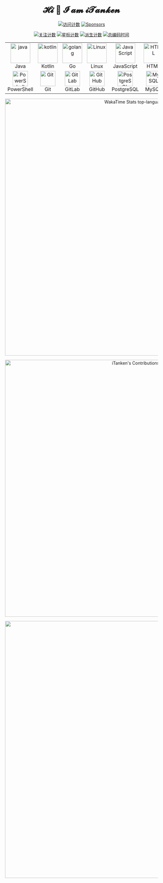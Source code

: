 <h1 align="center">𝓗𝓲 👋 𝓘 𝓪𝓶 𝓲𝓣𝓪𝓷𝓴𝓮𝓷</h1>

<p align="center">
  <a target="_blank" href="https://github.com/iTanken">
    <img alt="访问计数" title="Profile views" src="https://komarev.com/ghpvc/?username=itanken&label=profile%20views%20&color=3fb950&style=for-the-badge" /></a>
  <a href="https://afdian.net/a/iTanken">
    <img alt="Sponsors" src="https://img.shields.io/github/sponsors/iTanken?color=BF4B8A&logo=githubsponsors&style=for-the-badge&label=%E7%88%B1%E5%8F%91%E7%94%B5" /></a>
</p>

<p align="center">
  <a href="https://github.com/iTanken?tab=followers">
    <img alt="关注计数" title="Follow me on GitHub" src="https://custom-icon-badges.herokuapp.com/github/followers/iTanken?style=for-the-badge&logo=person-add&label=Followers"/></a>
  <a target="_blank" href="https://github.com/iTanken?tab=stars&sort=stargazers">
    <img alt="星标计数" title="Total stars on GitHub" src="https://custom-icon-badges.demolab.com/badge/dynamic/json?logo=star&label=Stars&style=for-the-badge&query=%24.stars&url=https://api.github-star-counter.workers.dev/user/iTanken" /></a>
  <a href="https://github.com/iTanken?tab=followers">
    <img alt="派生计数" title="Total forks on GitHub" src="https://img.shields.io/badge/dynamic/json?logo=github&label=Forks&style=for-the-badge&query=%24.forks&url=https://api.github-star-counter.workers.dev/user/iTanken"/></a>
  <a href="https://wakatime.com/@iTanken">
    <img alt="总编码时间" title="Wakatime coding activity Tracker" src="https://wakatime.com/badge/user/083fb826-e751-40d1-a6e0-14d05df1e605.svg?style=for-the-badge" /></a>
  <!--
  <a href="https://gitee.com/iTiki">
    <img alt="Gitee" title="Gitee" src="https://img.shields.io/badge/gitee-iTiki-blue?style=for-the-badge&logo=Gitee" /></a>
  -->
</p>

<table align="center" width="845">
    <tr>
        <td align="center" width="122">
          <img src="https://techstack-generator.vercel.app/java-icon.svg" alt="java" width="65" height="65" />
          <br>Java
        </td>
        <td align="center" width="122">
          <img src="https://skillicons.dev/icons?i=kotlin" alt="kotlin" width="65" height="65" />
          <br>Kotlin
        </td>
        <td align="center" width="122">
          <img src="https://skillicons.dev/icons?i=go" alt="golang" width="65" height="65" />
          <br>Go
        </td>
        <td align="center" width="122">
          <img src="https://skillicons.dev/icons?i=linux" alt="Linux" width="65" height="65" />
          <br>Linux
        </td>
        <td align="center" width="122">
          <img src="https://skillicons.dev/icons?i=js" alt="JavaScript" width="65" height="65" />
          <br>JavaScript
        </td>
        <td align="center"  width="122">
          <img src="https://skillicons.dev/icons?i=html" width="65" height="65" alt="HTML" />
          <br>HTML
        </td>
        <td align="center" width="122">
          <img src="https://skillicons.dev/icons?i=css" width="65" height="65" alt="CSS" />
          <br>CSS
        </td>
        <td align="center" width="122">
          <img src="https://techstack-generator.vercel.app/python-icon.svg" alt="python" width="65" height="65" />
          <br>Python
        </td>
    </tr>
    <tr>
        <td align="center" width="122">
          <img src="https://skillicons.dev/icons?i=powershell" width="50" height="50" alt="PowerShell" />
          <br>PowerShell
        </td>
        <td align="center" width="122"> 
          <img src="https://skillicons.dev/icons?i=git" width="50" height="50" alt="Git" />
          <br>Git
        </td>
        <td align="center"  width="122">
          <img src="https://skillicons.dev/icons?i=gitlab" width="50" height="50" alt="GitLab" />
          <br>GitLab
        </td>
        <td align="center" width="122">
          <img src="https://skillicons.dev/icons?i=github" width="50" height="50" alt="GitHub" />
          <br>GitHub
        </td>
        <td align="center" width="122">
          <img src="https://skillicons.dev/icons?i=postgres" width="50" height="50" alt="PostgreSQL" />
          <br>PostgreSQL
        </td>
        <td align="center" width="122">
          <img src="https://skillicons.dev/icons?i=mysql" width="50" height="50" alt="MySQL" />
          <br>MySQL
        </td>
        <td align="center" width="122">
          <img src="https://skillicons.dev/icons?i=sqlite" width="50" height="50" alt="SQLite" />
          <br>SQLite
        </td>
        <td align="center" width="122">
          <img src="https://skillicons.dev/icons?i=ps" width="50" height="50" alt="Photoshop" />
          <br>Photoshop
        </td>
    </tr>
</table>

<!--
<p align="center">
<a href="https://streak-stats.demolab.com/demo/?user=iTanken&theme=nord&hide_border=false&border_radius=5&locale=zh_Hans&card_width=700&mode=daily&properties=background&fire=%23EB5454&currStreakNum=%2361DAFB">
  <img width="845" alt="Github Stats top-languages" src="https://streak-stats.demolab.com/?user=iTanken&theme=nord&border_radius=5&locale=zh_Hans&card_width=700&fire=EB5454&currStreakNum=61DAFB" />
</a>
</p>

<p align="center">
  <img width="845" alt="Github Stats" src="https://github-readme-stats-itiki.vercel.app/api?username=iTanken&count_private=true&show_icons=true&theme=nord&locale=cn&title_color=88C0D0&text_color=D8DEE9&20231212"/>
</p>
-->
<p align="center">
  <img width="845" alt="WakaTime Stats top-languages" src="https://github-readme-stats-itiki.vercel.app/api/wakatime?username=iTanken&layout=compact&display_format=percent&langs_count=12&hide=json,xml,toml,yaml,nsis,text,other,go.mod&custom_title=Most%20Used%20Development%20Languages&theme=nord&locale=cn&title_color=88C0D0" />
</p>

<!--
<p align="center">
  <img width="420" alt="Top Languages by Commit" src="http://github-profile-summary-cards.vercel.app/api/cards/most-commit-language?username=iTanken&theme=nord_dark" />
  <img width="420" alt="Top Languages by Repo" src="http://github-profile-summary-cards.vercel.app/api/cards/repos-per-language?username=iTanken&theme=nord_dark" />
</p>

<p align="center">
<img width="845" alt="GitHub Profile Trophy 🏆" src="https://github-profile-trophy.vercel.app/?username=iTanken&theme=nord&row=2&column=3&margin-w=32&margin-h=32"/>
</p>
-->

<p align="center">
  <img width="845" alt="iTanken's Contributions" src="http://github-profile-summary-cards.vercel.app/api/cards/profile-details?username=iTanken&theme=nord_dark" />
</p>

<p align="center">

<!--
<a href="https://github.com/anuraghazra/github-readme-stats">
  <img height="193" alt="GitHub Stats top-languages" src="https://github-readme-stats-itiki.vercel.app/api/top-langs?username=iTanken&count_private=true&show_icons=true&theme=nord&locale=cn&title_color=88C0D0&text_color=D8DEE9&layout=compact&20230228" />
</a>
-->
</p>

<!--
<p align="center">
  <img alt="GitHub Stats top-languages" src="http://github-profile-summary-cards.vercel.app/api/cards/productive-time?username=iTanken&theme=nord_dark&utcOffset=8" />
  
  <img alt="GitHub Stats" src="http://github-profile-summary-cards.vercel.app/api/cards/most-commit-language?username=iTanken&theme=nord_dark"/>
</p>

<p align="center">
<img width="845" alt="iTanken's Activity Graph" src="https://github-readme-activity-graph.cyclic.app/graph?username=iTanken&theme=nord&custom_title=%E8%B4%A1%E7%8C%AE%E7%BB%9F%E8%AE%A1%E5%9B%BE%E8%A1%A8&radius=10" />
</p>

<p align="center">
<a href="https://app.dooboo.io/iTanken"><img width="845" src="https://stats.hyochan.dev/api/github-stats-advanced?login=itanken" /></a>
</p>

<p align="center">
  <a target="_blank" href="https://stackoverflow.com/users/15948262/tiki"><img width="845" src="https://so-stats.vercel.app/api?user=15948262&locale=cn"></a>
</p>
-->

<p align="center">
  <!--<img width="845" src="https://raw.githubusercontent.com/iTanken/iTanken/contribution-grid-snake/dark.svg">-->
  <a target="_blank" href="https://wakatime.com/@iTanken">
  <img width="845" src="https://wakatime.com/share/@iTanken/1d90785b-0d8f-44a8-9cd7-28f4f801e30f.svg">
  </a>
</p>

<!--
<details align="center">
  <summary>更多指标 📈</summary>
  <a href="https://metrics.lecoq.io/insights/iTanken" target="_blank">
    <img width="845" src="https://metrics.lecoq.io/iTanken?template=classic&base.indepth=true&base.hireable=true&isocalendar=1&languages=1&lines=1&habits=1&followup=1&notable=1&pagespeed=1&introduction=1&base=header%2C%20activity%2C%20community%2C%20repositories%2C%20metadata&base.indepth=true&base.hireable=true&base.skip=false&isocalendar=false&isocalendar.duration=full-year&languages=false&languages.limit=8&languages.threshold=0%25&languages.other=true&languages.colors=github&languages.sections=most-used&languages.indepth=false&languages.analysis.timeout=15&languages.analysis.timeout.repositories=7.5&languages.categories=markup%2C%20programming&languages.recent.categories=markup%2C%20programming&languages.recent.load=300&languages.recent.days=14&lines=false&lines.sections=base&lines.repositories.limit=4&lines.history.limit=1&habits=false&habits.from=200&habits.days=14&habits.facts=true&habits.charts=false&habits.charts.type=classic&habits.trim=false&habits.languages.limit=8&habits.languages.threshold=0%25&followup=false&followup.sections=repositories&followup.indepth=false&followup.archived=true&notable=false&notable.from=organization&notable.repositories=false&notable.indepth=false&notable.types=commit&notable.self=false&introduction=false&introduction.title=true&pagespeed=false&pagespeed.url=https%3A%2F%2Fzixizixi.cn&pagespeed.detailed=true&pagespeed.screenshot=true&pagespeed.pwa=true&config.timezone=Asia%2FShanghai" alt="Metrics"/>
  </a>
</details>

<p align="center">
  <img src="https://github-contributor-stats.vercel.app/api?username=iTanken&theme=nord&locale=cn&combine_all_yearly_contributions=true"/>
</p>

<p align="center">
<img src="https://github.githubassets.com/images/modules/profile/profile-joined-github-dark.svg">
</p>
-->

<!--
- 🌱 我目前正在学习 `Golang`、`Python`、`Kotlin`...
- 📫 如何联系我：<https://zixizixi.cn/about>
- 🔭 I’m currently working on ...
- 👯 I’m looking to collaborate on ...
- 🤔 I’m looking for help with ...
- 💬 Ask me about ...
- 😄 Pronouns: ...
- ⚡ Fun fact: ...
-->
